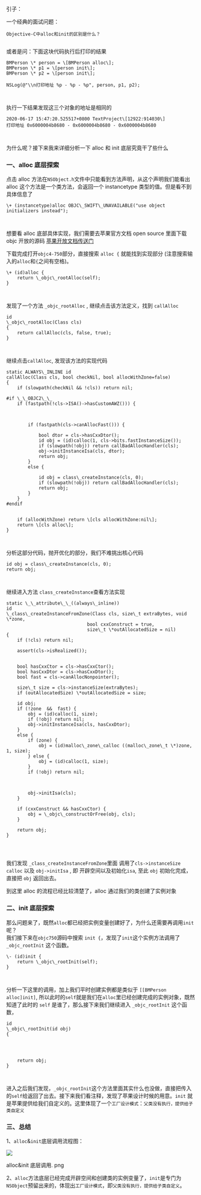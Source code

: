 
引子：

一个经典的面试问题：

```
Objective-C中alloc和init的区别是什么？


```

或者是问：下面这块代码执行后打印的结果

```
BMPerson \* person = \[BMPerson alloc\];
BMPerson \* p1 = \[person init\];
BMPerson \* p2 = \[person init\];
    
NSLog(@"\\n打印地址 %p - %p - %p", person, p1, p2);



```

执行一下结果发现这三个对象的地址是相同的

```
2020-06-17 15:47:20.525517+0800 TextProject\[12922:914030\] 
打印地址 0x6000004b8680 - 0x6000004b8680 - 0x6000004b8680



```

为什么呢？接下来我来详细分析一下 alloc 和 init 底层究竟干了些什么

### 一、alloc 底层探索

点击 alloc 方法在`NSObject.h`文件中只能看到方法声明，从这个声明我们能看出 alloc 这个方法是一个类方法，会返回一个 instancetype 类型的值。但是看不到具体信息了

```
\+ (instancetype)alloc OBJC\_SWIFT\_UNAVAILABLE("use object initializers instead");



```

想要看 alloc 底部具体实现，我们需要去苹果官方文档 open source 里面下载 objc 开放的源码 [苹果开放文档传送门](https://links.jianshu.com/go?to=https%3A%2F%2Fopensource.apple.com%2F)

下载完成打开`objc4-750`部分，直接搜索 `alloc {` 就能找到实现部分 (注意搜索输入的`alloc`和`{`之间有空格)。

```
\+ (id)alloc {
    return \_objc\_rootAlloc(self);
}



```

发现了一个方法 `_objc_rootAlloc` , 继续点击该方法定义，找到 `callAlloc`

```
id
\_objc\_rootAlloc(Class cls)
{
    return callAlloc(cls, false, true);
}



```

继续点击`callAlloc`, 发现该方法的实现代码

```
static ALWAYS\_INLINE id
callAlloc(Class cls, bool checkNil, bool allocWithZone=false)
{
    if (slowpath(checkNil && !cls)) return nil;

#if \_\_OBJC2\_\_
    if (fastpath(!cls->ISA()->hasCustomAWZ())) {
        
        
        
        if (fastpath(cls->canAllocFast())) {
            
            bool dtor = cls->hasCxxDtor();
            id obj = (id)calloc(1, cls->bits.fastInstanceSize());
            if (slowpath(!obj)) return callBadAllocHandler(cls);
            obj->initInstanceIsa(cls, dtor);
            return obj;
        }
        else {
            
            id obj = class\_createInstance(cls, 0);
            if (slowpath(!obj)) return callBadAllocHandler(cls);
            return obj;
        }
    }
#endif

    
    if (allocWithZone) return \[cls allocWithZone:nil\];
    return \[cls alloc\];
}



```

分析这部分代码，抛开优化的部分，我们不难挑出核心代码

```
id obj = class\_createInstance(cls, 0);
return obj;
            


```

继续进入方法 `class_createInstance`查看方法实现

```
static \_\_attribute\_\_((always\_inline)) 
id
\_class\_createInstanceFromZone(Class cls, size\_t extraBytes, void \*zone, 
                              bool cxxConstruct = true, 
                              size\_t \*outAllocatedSize = nil)
{
    if (!cls) return nil;

    assert(cls->isRealized());

    
    bool hasCxxCtor = cls->hasCxxCtor();
    bool hasCxxDtor = cls->hasCxxDtor();
    bool fast = cls->canAllocNonpointer();

    size\_t size = cls->instanceSize(extraBytes);
    if (outAllocatedSize) \*outAllocatedSize = size;

    id obj;
    if (!zone  &&  fast) {
        obj = (id)calloc(1, size);
        if (!obj) return nil;
        obj->initInstanceIsa(cls, hasCxxDtor);
    } 
    else {
        if (zone) {
            obj = (id)malloc\_zone\_calloc ((malloc\_zone\_t \*)zone, 1, size);
        } else {
            obj = (id)calloc(1, size);
        }
        if (!obj) return nil;

        
        
        obj->initIsa(cls);
    }

    if (cxxConstruct && hasCxxCtor) {
        obj = \_objc\_constructOrFree(obj, cls);
    }

    return obj;
}




```

我们发现 `_class_createInstanceFromZone`里面 调用了`cls->instanceSize` `calloc` 以及 `obj->initIsa` , 即 开辟空间以及初始化`isa`, 至此 `obj` 初始化完成，直接把 `obj` 返回出去。

到这里 alloc 的流程已经比较清楚了，alloc 通过我们的类创建了实例对象

### 二、init 底层探索

那么问题来了，既然`alloc`都已经把实例变量创建好了，为什么还需要再调用`init`呢？  
我们接下来在`objc750`源码中搜索 `init {`，发现了`init`这个实例方法调用了 `_objc_rootInit` 这个函数。

```
\- (id)init {
    return \_objc\_rootInit(self);
}



```

分析一下这里的调用，加上我们平时创建实例都是类似于 `[[BMPerson alloc]init]`, 所以此时的`self`就是我们在`alloc`里已经创建完成的实例对象，既然知道了此时的 `self` 是谁了，那么接下来我们继续进入 `_objc_rootInit` 这个函数，

```
id
\_objc\_rootInit(id obj)
{
    
    
    
    
    return obj;
}



```

进入之后我们发现，`_objc_rootInit`这个方法里面其实什么也没做，直接把传入的`self`给返回了出去。接下来我们看注释，发现了苹果设计时候的用意。`init` 就是苹果提供给我们自定义的。这里体现了一个`工厂设计模式`：`父类没有执行，提供给子类自定义`

### 三、总结

1、`alloc`&`init`底层调用流程图：

![](http://upload-images.jianshu.io/upload_images/2679624-9953852028d2c781.png)

alloc&init 底层调用. png

2、`alloc`方法底层已经完成开辟空间和创建类的实例变量了，`init`是专门为`NSObject`预留出来的，体现出`工厂设计模式`，即`父类没有执行，提供给子类自定义`。
 
